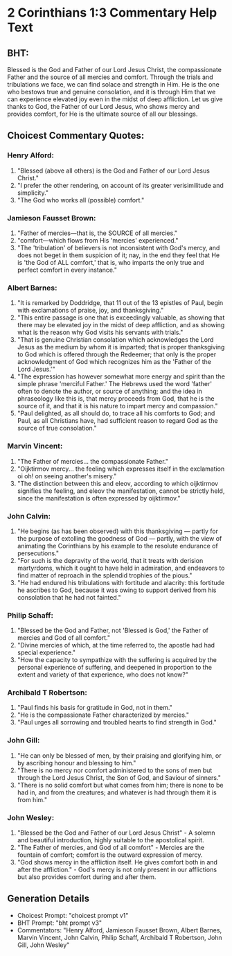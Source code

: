 # 2 Corinthians 1:3 Commentary Help Text

## BHT:
Blessed is the God and Father of our Lord Jesus Christ, the compassionate Father and the source of all mercies and comfort. Through the trials and tribulations we face, we can find solace and strength in Him. He is the one who bestows true and genuine consolation, and it is through Him that we can experience elevated joy even in the midst of deep affliction. Let us give thanks to God, the Father of our Lord Jesus, who shows mercy and provides comfort, for He is the ultimate source of all our blessings.

## Choicest Commentary Quotes:
### Henry Alford:
1. "Blessed (above all others) is the God and Father of our Lord Jesus Christ." 
2. "I prefer the other rendering, on account of its greater verisimilitude and simplicity." 
3. "The God who works all (possible) comfort."

### Jamieson Fausset Brown:
1. "Father of mercies—that is, the SOURCE of all mercies."
2. "comfort—which flows from His 'mercies' experienced."
3. "The 'tribulation' of believers is not inconsistent with God's mercy, and does not beget in them suspicion of it; nay, in the end they feel that He is 'the God of ALL comfort,' that is, who imparts the only true and perfect comfort in every instance."

### Albert Barnes:
1. "It is remarked by Doddridge, that 11 out of the 13 epistles of Paul, begin with exclamations of praise, joy, and thanksgiving."
2. "This entire passage is one that is exceedingly valuable, as showing that there may be elevated joy in the midst of deep affliction, and as showing what is the reason why God visits his servants with trials."
3. "That is genuine Christian consolation which acknowledges the Lord Jesus as the medium by whom it is imparted; that is proper thanksgiving to God which is offered through the Redeemer; that only is the proper acknowledgment of God which recognizes him as the 'Father of the Lord Jesus.'"
4. "The expression has however somewhat more energy and spirit than the simple phrase 'merciful Father.' The Hebrews used the word 'father' often to denote the author, or source of anything; and the idea in phraseology like this is, that mercy proceeds from God, that he is the source of it, and that it is his nature to impart mercy and compassion."
5. "Paul delighted, as all should do, to trace all his comforts to God; and Paul, as all Christians have, had sufficient reason to regard God as the source of true consolation."

### Marvin Vincent:
1. "The Father of mercies... the compassionate Father." 
2. "Oijktirmov mercy... the feeling which expresses itself in the exclamation oi oh! on seeing another's misery." 
3. "The distinction between this and eleov, according to which oijktirmov signifies the feeling, and eleov the manifestation, cannot be strictly held, since the manifestation is often expressed by oijktirmov."

### John Calvin:
1. "He begins (as has been observed) with this thanksgiving — partly for the purpose of extolling the goodness of God — partly, with the view of animating the Corinthians by his example to the resolute endurance of persecutions."
2. "For such is the depravity of the world, that it treats with derision martyrdoms, which it ought to have held in admiration, and endeavors to find matter of reproach in the splendid trophies of the pious."
3. "He had endured his tribulations with fortitude and alacrity: this fortitude he ascribes to God, because it was owing to support derived from his consolation that he had not fainted."

### Philip Schaff:
1. "Blessed be the God and Father, not 'Blessed is God,' the Father of mercies and God of all comfort." 
2. "Divine mercies of which, at the time referred to, the apostle had had special experience."
3. "How the capacity to sympathize with the suffering is acquired by the personal experience of suffering, and deepened in proportion to the extent and variety of that experience, who does not know?"

### Archibald T Robertson:
1. "Paul finds his basis for gratitude in God, not in them."
2. "He is the compassionate Father characterized by mercies."
3. "Paul urges all sorrowing and troubled hearts to find strength in God."

### John Gill:
1. "He can only be blessed of men, by their praising and glorifying him, or by ascribing honour and blessing to him."
2. "There is no mercy nor comfort administered to the sons of men but through the Lord Jesus Christ, the Son of God, and Saviour of sinners."
3. "There is no solid comfort but what comes from him; there is none to be had in, and from the creatures; and whatever is had through them it is from him."

### John Wesley:
1. "Blessed be the God and Father of our Lord Jesus Christ" - A solemn and beautiful introduction, highly suitable to the apostolical spirit.
2. "The Father of mercies, and God of all comfort" - Mercies are the fountain of comfort; comfort is the outward expression of mercy.
3. "God shows mercy in the affliction itself. He gives comfort both in and after the affliction." - God's mercy is not only present in our afflictions but also provides comfort during and after them.


## Generation Details
- Choicest Prompt: "choicest prompt v1"
- BHT Prompt: "bht prompt v3"
- Commentators: "Henry Alford, Jamieson Fausset Brown, Albert Barnes, Marvin Vincent, John Calvin, Philip Schaff, Archibald T Robertson, John Gill, John Wesley"
